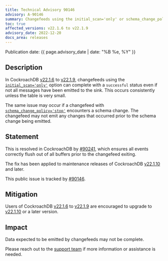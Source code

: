 ```yaml
---
title: Technical Advisory 90146
advisory: A-90146
summary: Changefeeds using the initial_scan='only' or schema_change_policy='stop' options may incorrectly complete with a successful status under certain circumstances.
toc: true
affected_versions: v22.1.6 to v22.1.9
advisory_date: 2022-12-20
docs_area: releases
---
```


Publication date: {{ page.advisory_date | date: "%B %e, %Y" }}

## Description

In CockroachDB [v22.1.6](../releases/v22.1.html#v22-1-6) to [v22.1.9](../releases/v22.1.html#v22-1-9), changefeeds using the [`initial_scan='only'`](../v22.1/create-changefeed#initial-scan) option can complete with a `successful` status even if not all messages have been emitted to the sink. This occurs consistently unless the table is very small.

The same issue may occur if a changefeed with [`schema_change_policy='stop'`](../v22.1/create-changefeed#options) encounters a schema change. The changefeed may not emit any changes that occurred prior to the schema change being emitted.

## Statement

This is resolved in CockroachDB by [#90241](https://github.com/cockroachdb/cockroach/pull/90241), which ensures all events correctly flush out of all buffers prior to the changefeed exiting.

The fix has been applied to maintenance releases of CockroachDB [v22.1.10](../releases/v22.1.html#v22-1-10) and later.

This public issue is tracked by [#90146](https://github.com/cockroachdb/cockroach/issues/90146).

## Mitigation

Users of CockroachDB [v22.1.6](../releases/v22.1.html#v22-1-6) to [v22.1.9](../releases/v22.1.html#v22-1-9) are encouraged to upgrade to [v22.1.10](../releases/v22.1.html#v22-1-10) or a later version.

## Impact

Data expected to be emitted by changefeeds may not be complete.

Please reach out to the [support team](https://support.cockroachlabs.com/) if more information or assistance is needed.
